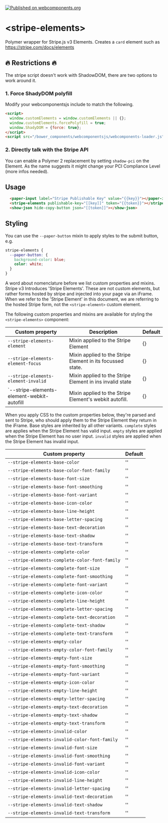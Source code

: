 [![Published on webcomponents.org](https://img.shields.io/badge/webcomponents.org-published-blue.svg)](https://www.webcomponents.org/element/bennypowers/stripe-elements)

# \<stripe-elements\>

Polymer wrapper for Stripe.js v3 Elements. Creates a `card` element such as https://stripe.com/docs/elements

## :fire: Restrictions :fire:

The stripe script doesn't work with ShadowDOM, there are two options to work around it.

### 1. Force ShadyDOM polyfill

Modify your webcomponentsjs include to match the following.

```html
<script>
  window.customElements = window.customElements || {};
  window.customElements.forcePolyfill = true;
  window.ShadyDOM = {force: true};
</script>
<script src="/bower_components/webcomponentsjs/webcomponents-loader.js"></script>
```

### 2. Directly talk with the Stripe API

You can enable a Polymer 2 replacement by setting `shadow-pci` on the Element. As the name suggests it might change your PCI Compliance Level (more infos needed).

## Usage
<!--
```
<custom-element-demo>
  <template>
    <link rel="import" href="../paper-input/paper-input.html">
    <link rel="import" href="../show-json/show-json.html">
    <link rel="import" href="stripe-elements.html">
    <body>
      <template is="dom-bind">
        <next-code-block></next-code-block>
      </template>
    </body>
  </template>
</custom-element-demo>
```
-->
```html
  <paper-input label="Stripe Publishable Key" value="{{key}}"></paper-input>
  <stripe-elements publishable-key="[[key]]" token="{{token}}"></stripe-elements>
  <show-json hide-copy-button json="[[token]]"></show-json>
```

## Styling

You can use the `--paper-button` mixin to apply styles to the submit button, e.g.

```css
stripe-elements {
  --paper-button: {
    background-color: blue;
    color: white;
  }
}
```

A word about nomenclature before we list custom properties and mixins. Stripe v3
Introduces 'Stripe Elements'. These are not custom elements, but rather forms
hosted by stripe and injected into your page via an iFrame. When we refer to the
'Stripe Element' in this document, we are referring to the hosted Stripe form,
not the `<stripe-element>` custom element.

The following custom properties and mixins are available for styling the `<stripe-elements>` component:

| Custom property | Description | Default |
| --- | --- | --- |
| `--stripe-elements-element` | Mixin applied to the Stripe Element | {} |
| `--stripe-elements-element-focus` | Mixin applied to the Stripe Element in its focussed state. | {} |
| `--stripe-elements-element-invalid` | Mixin applied to the Stripe Element in ins invalid state | {} |
| `--stripe-elements-element-webkit-autofill | Mixin applied to the Stripe Element's webkit autofill. | {} |

When you apply CSS to the custom properties below, they're parsed and sent to Stripe, who should apply them to the Stripe Element they return in the iFrame. Base styles are inherited by all other variants. `complete` styles are applies when the Stripe Element has valid input. `empty` styles are applied when the Stripe Element has no user input. `invalid` styles are applied when the Stripe Element has invalid input.

| Custom property | Default |
| --- | --- |
| `--stripe-elements-base-color` | '' |
| `--stripe-elements-base-color-font-family` | '' |
| `--stripe-elements-base-font-size` | '' |
| `--stripe-elements-base-font-smoothing` | '' |
| `--stripe-elements-base-font-variant` | '' |
| `--stripe-elements-base-icon-color` | '' |
| `--stripe-elements-base-line-height` | '' |
| `--stripe-elements-base-letter-spacing` | '' |
| `--stripe-elements-base-text-decoration` | '' |
| `--stripe-elements-base-text-shadow` | '' |
| `--stripe-elements-base-text-transform` | '' |
| `--stripe-elements-complete-color` | '' |
| `--stripe-elements-complete-color-font-family` | '' |
| `--stripe-elements-complete-font-size` | '' |
| `--stripe-elements-complete-font-smoothing` | '' |
| `--stripe-elements-complete-font-variant` | '' |
| `--stripe-elements-complete-icon-color` | '' |
| `--stripe-elements-complete-line-height` | '' |
| `--stripe-elements-complete-letter-spacing` | '' |
| `--stripe-elements-complete-text-decoration` | '' |
| `--stripe-elements-complete-text-shadow` | '' |
| `--stripe-elements-complete-text-transform` | '' |
| `--stripe-elements-empty-color` | '' |
| `--stripe-elements-empty-color-font-family` | '' |
| `--stripe-elements-empty-font-size` | '' |
| `--stripe-elements-empty-font-smoothing` | '' |
| `--stripe-elements-empty-font-variant` | '' |
| `--stripe-elements-empty-icon-color` | '' |
| `--stripe-elements-empty-line-height` | '' |
| `--stripe-elements-empty-letter-spacing` | '' |
| `--stripe-elements-empty-text-decoration` | '' |
| `--stripe-elements-empty-text-shadow` | '' |
| `--stripe-elements-empty-text-transform` | '' |
| `--stripe-elements-invalid-color` | '' |
| `--stripe-elements-invalid-color-font-family` | '' |
| `--stripe-elements-invalid-font-size` | '' |
| `--stripe-elements-invalid-font-smoothing` | '' |
| `--stripe-elements-invalid-font-variant` | '' |
| `--stripe-elements-invalid-icon-color` | '' |
| `--stripe-elements-invalid-line-height` | '' |
| `--stripe-elements-invalid-letter-spacing` | '' |
| `--stripe-elements-invalid-text-decoration` | '' |
| `--stripe-elements-invalid-text-shadow` | '' |
| `--stripe-elements-invalid-text-transform` | '' |
